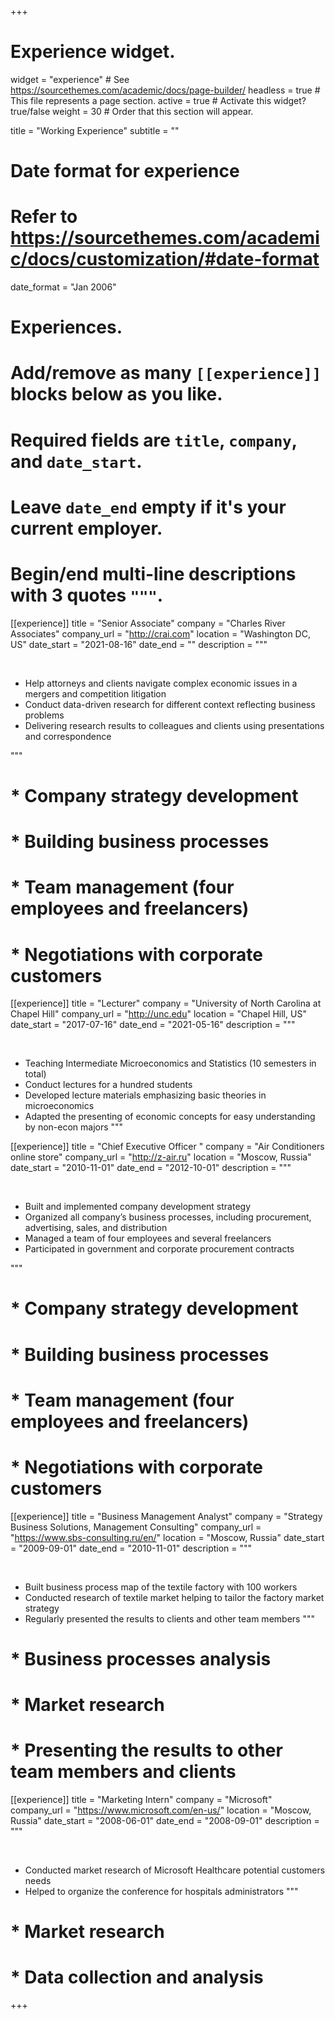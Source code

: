 +++
# Experience widget.
widget = "experience"  # See https://sourcethemes.com/academic/docs/page-builder/
headless = true  # This file represents a page section.
active = true  # Activate this widget? true/false
weight = 30  # Order that this section will appear.

title = "Working Experience"
subtitle = ""

# Date format for experience
#   Refer to https://sourcethemes.com/academic/docs/customization/#date-format
date_format = "Jan 2006"

# Experiences.
#   Add/remove as many `[[experience]]` blocks below as you like.
#   Required fields are `title`, `company`, and `date_start`.
#   Leave `date_end` empty if it's your current employer.
#   Begin/end multi-line descriptions with 3 quotes `"""`.

[[experience]]
  title = "Senior Associate"
  company = "Charles River Associates"
  company_url = "http://crai.com"
  location = "Washington DC, US"
  date_start = "2021-08-16"
  date_end = ""
  description = """

  &nbsp;
  * Help attorneys and clients navigate complex economic issues in a mergers and competition litigation
  * Conduct data-driven research for different context reflecting business problems
  * Delivering research results to colleagues and clients using presentations and correspondence

  """
#  * Company strategy development
#  * Building business processes
#  * Team management (four employees and freelancers)
#  * Negotiations with corporate customers


[[experience]]
  title = "Lecturer"
  company = "University of North Carolina at Chapel Hill"
  company_url = "http://unc.edu"
  location = "Chapel Hill, US"
  date_start = "2017-07-16"
  date_end = "2021-05-16"
  description = """

  &nbsp;
  * Teaching Intermediate Microeconomics and Statistics (10 semesters in total)
  * Conduct lectures for a hundred students
  * Developed lecture materials emphasizing basic theories in microeconomics
  * Adapted the presenting of economic concepts for easy understanding by non-econ majors
  """




[[experience]]
  title = "Chief Executive Officer "
  company = "Air Conditioners online store"
  company_url = "http://z-air.ru"
  location = "Moscow, Russia"
  date_start = "2010-11-01"
  date_end = "2012-10-01"
  description = """

  &nbsp;
  * Built and implemented company development strategy
  * Organized all company’s business processes, including procurement, advertising, sales, and distribution
  * Managed a team of four employees and several freelancers
  * Participated in government and corporate procurement contracts

  """
#  * Company strategy development
#  * Building business processes
#  * Team management (four employees and freelancers)
#  * Negotiations with corporate customers



[[experience]]
  title = "Business Management Analyst"
  company = "Strategy Business Solutions, Management Consulting"
  company_url = "https://www.sbs-consulting.ru/en/"
  location = "Moscow, Russia"
  date_start = "2009-09-01"
  date_end = "2010-11-01"
  description = """

  &nbsp;
  * Built business process map of the textile factory with 100 workers
  * Conducted research of textile market helping to tailor the factory market strategy
  * Regularly presented the results to clients and other team members
  """

#  * Business processes analysis
#  * Market research
#  * Presenting the results to other team members and clients


[[experience]]
  title = "Marketing Intern"
  company = "Microsoft"
  company_url = "https://www.microsoft.com/en-us/"
  location = "Moscow, Russia"
  date_start = "2008-06-01"
  date_end = "2008-09-01"
  description = """

  &nbsp;
  * Conducted market research of Microsoft Healthcare potential customers needs
  * Helped to organize the conference for hospitals administrators
  """

#  * Market research
#  * Data collection and analysis


+++
